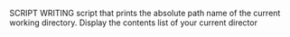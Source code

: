 SCRIPT WRITING
script that prints the absolute path name of the current working directory.
Display the contents list of your current director

